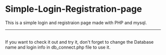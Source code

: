 # Simple-Login-Registration-page

This is a simple login and registraion page made with PHP and mysql.
<hr><br>
If you want to check it out and try it, don't forget to change the Database name and login info in db_connect.php file to use it.
